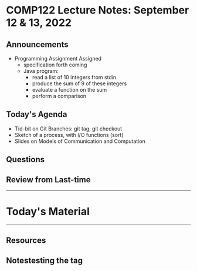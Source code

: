 # COMP122 Lecture Notes: September 12 & 13, 2022

## Announcements
   * Programming Assignment Assigned
     - specification forth coming
     - Java program:
       * read a list of 10 integers from stdin
       * produce the sum of 9 of these integers
       * evaluate a function on the sum
       * perform a comparison

## Today's Agenda
   * Tid-bit on Git Branches:  git tag, git checkout
   * Sketch of a process, with I/O functions (sort)
   * Slides on Models of Communication and Computation


## Questions

## Review from Last-time

---
# Today's Material


---
## Resources
## Notestesting the tag
